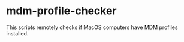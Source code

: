 # mdm-profile-checker
This scripts remotely checks if MacOS computers have MDM  profiles installed.
